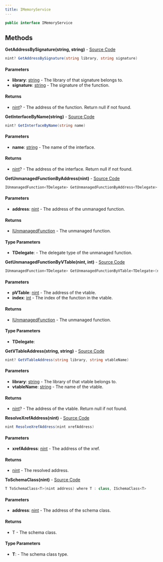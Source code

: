 ```yaml
---
title: IMemoryService
---
```


```csharp
public interface IMemoryService
```

## Methods

**GetAddressBySignature(string, string)** - [Source Code](https://github.com/swiftly-solution/swiftlys2/blob/master/managed/src/SwiftlyS2.Shared/Modules/Memory/IMemoryService.cs#L38)

```csharp
nint? GetAddressBySignature(string library, string signature)
```

#### Parameters

- **library**: [string](https://learn.microsoft.com/dotnet/api/system.string) - The library of that signature belongs to.
- **signature**: [string](https://learn.microsoft.com/dotnet/api/system.string) - The signature of the function.

#### Returns

- [nint](https://learn.microsoft.com/dotnet/api/system.intptr)? - The address of the function. Return null if not found.

**GetInterfaceByName(string)** - [Source Code](https://github.com/swiftly-solution/swiftlys2/blob/master/managed/src/SwiftlyS2.Shared/Modules/Memory/IMemoryService.cs#L30)

```csharp
nint? GetInterfaceByName(string name)
```

#### Parameters

- **name**: [string](https://learn.microsoft.com/dotnet/api/system.string) - The name of the interface.

#### Returns

- [nint](https://learn.microsoft.com/dotnet/api/system.intptr)? - The address of the interface. Return null if not found.

**GetUnmanagedFunctionByAddress<TDelegate>(nint)** - [Source Code](https://github.com/swiftly-solution/swiftlys2/blob/master/managed/src/SwiftlyS2.Shared/Modules/Memory/IMemoryService.cs#L13)

```csharp
IUnmanagedFunction<TDelegate> GetUnmanagedFunctionByAddress<TDelegate>(nint address) where TDelegate : Delegate
```

#### Parameters

- **address**: [nint](https://learn.microsoft.com/dotnet/api/system.intptr) - The address of the unmanaged function.

#### Returns

- [IUnmanagedFunction](/docs/api/shared/memory/iunmanagedfunction-1)<TDelegate> - The unmanaged function.

#### Type Parameters

- **TDelegate**:  - The delegate type of the unmanaged function.

**GetUnmanagedFunctionByVTable<TDelegate>(nint, int)** - [Source Code](https://github.com/swiftly-solution/swiftlys2/blob/master/managed/src/SwiftlyS2.Shared/Modules/Memory/IMemoryService.cs#L22)

```csharp
IUnmanagedFunction<TDelegate> GetUnmanagedFunctionByVTable<TDelegate>(nint pVTable, int index) where TDelegate : Delegate
```

#### Parameters

- **pVTable**: [nint](https://learn.microsoft.com/dotnet/api/system.intptr) - The address of the vtable.
- **index**: [int](https://learn.microsoft.com/dotnet/api/system.int32) - The index of the function in the vtable.

#### Returns

- [IUnmanagedFunction](/docs/api/shared/memory/iunmanagedfunction-1)<TDelegate> - The unmanaged function.

#### Type Parameters

- **TDelegate**: 

**GetVTableAddress(string, string)** - [Source Code](https://github.com/swiftly-solution/swiftlys2/blob/master/managed/src/SwiftlyS2.Shared/Modules/Memory/IMemoryService.cs#L46)

```csharp
nint? GetVTableAddress(string library, string vtableName)
```

#### Parameters

- **library**: [string](https://learn.microsoft.com/dotnet/api/system.string) - The library of that vtable belongs to.
- **vtableName**: [string](https://learn.microsoft.com/dotnet/api/system.string) - The name of the vtable.

#### Returns

- [nint](https://learn.microsoft.com/dotnet/api/system.intptr)? - The address of the vtable. Return null if not found.

**ResolveXrefAddress(nint)** - [Source Code](https://github.com/swiftly-solution/swiftlys2/blob/master/managed/src/SwiftlyS2.Shared/Modules/Memory/IMemoryService.cs#L53)

```csharp
nint ResolveXrefAddress(nint xrefAddress)
```

#### Parameters

- **xrefAddress**: [nint](https://learn.microsoft.com/dotnet/api/system.intptr) - The address of the xref.

#### Returns

- [nint](https://learn.microsoft.com/dotnet/api/system.intptr) - The resolved address.

**ToSchemaClass<T>(nint)** - [Source Code](https://github.com/swiftly-solution/swiftlys2/blob/master/managed/src/SwiftlyS2.Shared/Modules/Memory/IMemoryService.cs#L62)

```csharp
T ToSchemaClass<T>(nint address) where T : class, ISchemaClass<T>
```

#### Parameters

- **address**: [nint](https://learn.microsoft.com/dotnet/api/system.intptr) - The address of the schema class.

#### Returns

- T - The schema class.

#### Type Parameters

- **T**:  - The schema class type.

